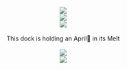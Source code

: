 
<p align="center">
<image src="https://i.imgur.com/RA7R9rm.png">
 <br>
 <image src="https://camo.githubusercontent.com/8e5c5238cf3a4b340c1f0886268170352478a741c464217c50835c3b50728319/68747470733a2f2f692e696d6775722e636f6d2f734852473638732e676966">
  <br>
  <image src="https://camo.githubusercontent.com/38503e97ab308d1b8531746c876c6807d4c49ff804e1846478db0600367c39f5/68747470733a2f2f692e70696e696d672e636f6d2f6f726967696e616c732f32662f63642f61312f32666364613135376438356439323762653966396137613337313432366234302e676966">
  <br>
   <br>
   This dock is holding an April🍎 in its Melt
   <br>
   <br>
<image  src="https://64.media.tumblr.com/026620b7ce821a24a34367e804fe4d0f/718672654d67bb63-3a/s540x810/1f958f6249acecfbdef116d01889a70e92f30854.gifv">
<br>
<image src="https://i.kym-cdn.com/entries/icons/original/000/044/006/gamblecore.jpg">
  










<!--
**deathdelivery/deathdelivery** is a ✨ _special_ ✨ repository because its `README.md` (this file) appears on your GitHub profile.

Here are some ideas to get you started:

- 🔭 I’m currently working on ...
- 🌱 I’m currently learning ...
- 👯 I’m looking to collaborate on ...
- 🤔 I’m looking for help with ...
- 💬 Ask me about ...
- 📫 How to reach me: ...
- 😄 Pronouns: ...
- ⚡ Fun fact: ...
-->
